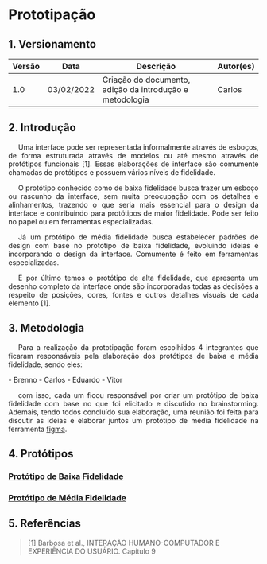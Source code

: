 # Prototipação

## 1. Versionamento
Versão|Data|Descrição|Autor(es)
------|----|---------|--------
1.0   | 03/02/2022 | Criação do documento, adição da introdução e metodologia | Carlos

## 2. Introdução
<p style="text-align: justify; text-indent: 20px"> Uma interface pode ser representada informalmente através de esboços, de forma estruturada através
de modelos ou até mesmo através de protótipos funcionais [1]. Essas elaborações de interface são comumente chamadas de protótipos e possuem vários níveis de fidelidade. 
</p>

<p style="text-align: justify; text-indent: 20px"> O protótipo conhecido como de baixa fidelidade busca trazer um esboço ou rascunho da interface, sem muita preocupação com os detalhes e alinhamentos, trazendo o que seria mais essencial para o design da interface e contribuindo para protótipos de maior fidelidade. Pode ser feito no papel ou em ferramentas especializadas. 
</p> 

<p style="text-align: justify; text-indent: 20px"> Já um protótipo de média fidelidade busca estabelecer padrões de design com base no prototipo de baixa fidelidade, evoluindo ideias e incorporando o design da interface. Comumente é feito em ferramentas especializadas.</p> 

<p style="text-align: justify; text-indent: 20px"> E por último temos o protótipo de alta fidelidade, que apresenta um desenho completo da interface onde são incorporadas todas as decisões a respeito de posições, cores, fontes e outros detalhes visuais de cada elemento [1]. </p>

## 3. Metodologia

<p style="text-align: justify; text-indent: 20px"> Para a realização da prototipação foram escolhidos 4 integrantes que ficaram responsáveis pela elaboração dos protótipos de baixa e média fidelidade, sendo eles: </p>
- Brenno
- Carlos
- Eduardo
- Vitor

<p style="text-align: justify; text-indent: 20px"> com isso, cada um ficou responsável por criar um protótipo de baixa fidelidade com base no que foi elicitado e discutido no brainstorming. Ademais, tendo todos concluído sua elaboração, uma reunião foi feita para discutir as ideias e elaborar juntos um protótipo de média fidelidade na ferramenta <a href="https://www.figma.com/" target="_blank">figma</a>.</p>

## 4. Protótipos

<a href="../baixa_fidelidade"> <h3> Protótipo de Baixa Fidelidade</h3> </a>

<a href="../media_fidelidade"> <h3> Protótipo de Média Fidelidade</h3> </a>


## 5. Referências
> [1] Barbosa et al., INTERAÇÃO HUMANO-COMPUTADOR E EXPERIÊNCIA DO USUÁRIO. Capítulo 9
